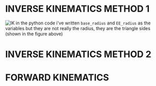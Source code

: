 # INVERSE KINEMATICS METHOD 1
![IK](https://i.ibb.co/rGhpdxH/Cam-Scanner-08-18-2022-20-51.jpg)
in the python code i've written ```base_radius``` and ```EE_radius``` as the variables but they are not really the radius, they are the triangle sides (shown in the figure above) 
# INVERSE KINEMATICS METHOD 2

# FORWARD KINEMATICS
